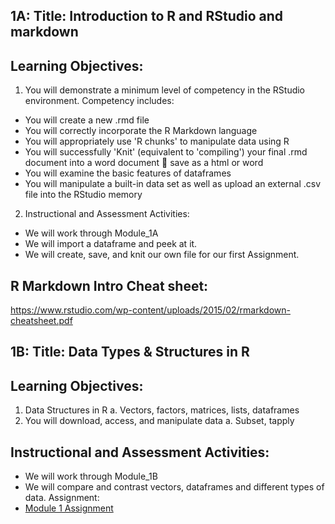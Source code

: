 ## 1A: Title: Introduction to R and RStudio and markdown  
## Learning Objectives: 
1. You will demonstrate a minimum level of competency in the RStudio environment. Competency includes: 
- You will create a new .rmd file
- You will correctly incorporate the R Markdown language
- You will appropriately use 'R chunks' to manipulate data using R
- You will successfully 'Knit' (equivalent to 'compiling') your final .rmd document into a word document  save as a html or word
- You will examine the basic features of dataframes
- You will manipulate a built-in data set as well as upload an external .csv file into the RStudio memory

2. Instructional and Assessment Activities: 
-	We will work through Module_1A
- We will import a dataframe and peek at it.
- We will create, save, and knit our own file for our first Assignment. 

## R Markdown Intro Cheat sheet: 
https://www.rstudio.com/wp-content/uploads/2015/02/rmarkdown-cheatsheet.pdf

## 1B: Title: Data Types & Structures in R
## Learning Objectives:
1.	Data Structures in R
a.	Vectors, factors, matrices, lists, dataframes
2.	You will download, access, and manipulate data
a.	Subset, tapply

## Instructional and Assessment Activities: 
- We will work through Module_1B
- We will compare and contrast vectors, dataframes and different types of data. 
Assignment: 
- [Module 1 Assignment](assignments/problem_set1.md) 


